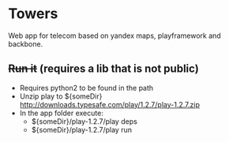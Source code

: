 Towers
======

Web app for telecom based on yandex maps, playframework and backbone.

~~Run it~~ (requires a lib that is not public)
-------
 * Requires python2 to be found in the path
 * Unzip play to ${someDir} http://downloads.typesafe.com/play/1.2.7/play-1.2.7.zip
 * In the app folder execute:
   * ${someDir}/play-1.2.7/play deps
   * ${someDir}/play-1.2.7/play run 
